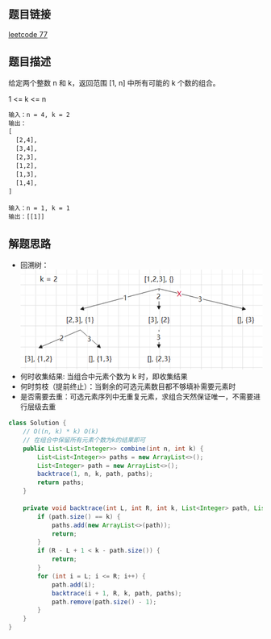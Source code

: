 ## 题目链接

[leetcode 77](https://leetcode.cn/problems/combinations/)

## 题目描述

给定两个整数 n 和 k，返回范围 [1, n] 中所有可能的 k 个数的组合。  

1 <= k <= n  

```html
输入：n = 4, k = 2
输出：
[
  [2,4],
  [3,4],
  [2,3],
  [1,2],
  [1,3],
  [1,4],
]

输入：n = 1, k = 1
输出：[[1]]
```

## 解题思路

- 回溯树：  
![](https://github.com/RossVermouth/algorithm/blob/main/%E9%99%84%E4%BB%B6/k%E4%B8%AA%E6%95%B0%E7%BB%84%E5%90%88.png)  
- 何时收集结果: 当组合中元素个数为 k 时，即收集结果  
- 何时剪枝（提前终止）：当剩余的可选元素数目都不够填补需要元素时
- 是否需要去重：可选元素序列中无重复元素，求组合天然保证唯一，不需要进行层级去重

```JAVA
class Solution {
    // O((n, k) * k) O(k)
    // 在组合中保留所有元素个数为k的结果即可
    public List<List<Integer>> combine(int n, int k) {
        List<List<Integer>> paths = new ArrayList<>();
        List<Integer> path = new ArrayList<>();
        backtrace(1, n, k, path, paths);
        return paths;
    }

    private void backtrace(int L, int R, int k, List<Integer> path, List<List<Integer>> paths) {
        if (path.size() == k) {
            paths.add(new ArrayList<>(path));
            return;
        }
        if (R - L + 1 < k - path.size()) {
            return;
        }
        for (int i = L; i <= R; i++) {
            path.add(i);
            backtrace(i + 1, R, k, path, paths);
            path.remove(path.size() - 1);
        }
    }
}
```



